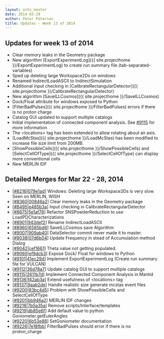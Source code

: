 ```yaml
---
layout: onto_master
date: 2014-03-28
author: Peter Peterson
title: Updates - Week 13 of 2014
---
```

Updates for week 13 of 2014
---------------------------
* Clear memory leaks in the Geometry package
* New algorithm [ExportExperimentLog]({{ site.projecthome }}/ExportExperimentLog) to create run summary file (tab-separated-variables)
* Sped up deleting large Workspace2Ds on windows
* Renamed IndirectLoadASCII to IndirectSimulation
* Additional input checking in [CalibrateRectangularDetector]({{ site.projecthome }}/CalibrateRectangularDetector)
* New algorithm [SaveILLCosmos]({{ site.projecthome }}/SaveILLCosmos)
* Dock/Float attribute for windows exposed to Python
* [FilterBadPulses]({{ site.projecthome }}/FilterBadPulses) errors if there is no proton charge
* Catalog GUI updated to support multiple catalogs
* Initial implementation of connected component analysis. See [#9115](http://trac.mantidproject.org/mantid/ticket/9115) for more information
* The &lt;locations&gt; tag has been extended to allow rotating about an axis.
* [LoadMcStas]({{ site.projecthome }}/LoadMcStas) has been modified to increase file size limit from 200MB.
* [ShowPossibleCells]({{ site.projecthome }}/ShowPossibleCells) and [SelectCellOfType]({{ site.projecthome }}/SelectCellOfType) can display more conventional cells
* New MERLIN IDF

Detailed Merges for Mar 22 - 28, 2014
-------------------------------------
* \[[#8216](http://trac.mantidproject.org/mantid/ticket/8216)\|[079e1ad](https://github.com/mantidproject/mantid/commit/079e1adf1d2b26cbd3d1206868bddaf0b2451a14)\] Windows: Deleting large Workspace2Ds is very slow. Seen on MERLIN, WISH
* \[[#8360](http://trac.mantidproject.org/mantid/ticket/8360)\|[00846a2](https://github.com/mantidproject/mantid/commit/00846a22b09382d70b4191e8859e0b10712af158)\] Clear memory leaks in the Geometry package
* \[[#8495](http://trac.mantidproject.org/mantid/ticket/8495)\|[e485b3a](https://github.com/mantidproject/mantid/commit/e485b3a58dbc309ca57bfab20a233034297d09c2)\] Input checking in CalibrateRectangularDetector
* \[[#8675](http://trac.mantidproject.org/mantid/ticket/8675)\|[5e1af78](https://github.com/mantidproject/mantid/commit/5e1af78e701d4929ade83ebb406a5285f2263490)\] Refactor SNSPowderReduction to use LoadPDCharacterizations
* \[[#8901](http://trac.mantidproject.org/mantid/ticket/8901)\|[943def2](https://github.com/mantidproject/mantid/commit/943def2325f4c15344643426d12d5ce7bafce9f0)\] Rename IndirectLoadASCII
* \[[#8960](http://trac.mantidproject.org/mantid/ticket/8960)\|[6585bd6](https://github.com/mantidproject/mantid/commit/6585bd649a91ef3d839573e2f3d48509e69c9213)\] SaveILLCosmos save Algorithm
* \[[#9007](http://trac.mantidproject.org/mantid/ticket/9007)\|[909ab40](https://github.com/mantidproject/mantid/commit/909ab40e58e848c2d26d781d0afd9d32fd156b6a)\] DataSelector commit never made it to master.
* \[[#9038](http://trac.mantidproject.org/mantid/ticket/9038)\|[07d6b04](https://github.com/mantidproject/mantid/commit/07d6b0492158088d62f16b6fbe1ae0b944af305e)\] Update Frequency in stead of Accumulation method Dialog
* \[[#9042](http://trac.mantidproject.org/mantid/ticket/9042)\|[cef1661](https://github.com/mantidproject/mantid/commit/cef16616e07c0a6f44ee3468f81d90be4e22a859)\] Theta value not getting populated.
* \[[#9060](http://trac.mantidproject.org/mantid/ticket/9060)\|[ef9dcb3](https://github.com/mantidproject/mantid/commit/ef9dcb38e19df81d53623b9cc4c15a1d2afd2da3)\] Expose Dock/ Float for windows to Python
* \[[#9101](http://trac.mantidproject.org/mantid/ticket/9101)\|[41ec29d](https://github.com/mantidproject/mantid/commit/41ec29db451eaedc5c42947d84626a712106fe95)\] Implement ExportExperimentLog (Create run summary file for VULCAN)
* \[[#9112](http://trac.mantidproject.org/mantid/ticket/9112)\|[36d78a7](https://github.com/mantidproject/mantid/commit/36d78a7d2629d3662289fb480d9416d084c9364e)\] Update catalog GUI to support multiple catalogs
* \[[#9115](http://trac.mantidproject.org/mantid/ticket/9115)\|[2611b7d](https://github.com/mantidproject/mantid/commit/2611b7dc48eb65904bc36eb4248131fe6723391f)\] Implement Connected Component Analysis in Mantid
* \[[#9136](http://trac.mantidproject.org/mantid/ticket/9136)\|[f42ab3a](https://github.com/mantidproject/mantid/commit/f42ab3adae92633c3503246c49f9724fe871f8f7)\] Extend usefulness of &lt;locations&gt; tag
* \[[#9137](http://trac.mantidproject.org/mantid/ticket/9137)\|[9aab2de](https://github.com/mantidproject/mantid/commit/9aab2dee4bf1e004e46d3f2ea6581b5d10dd1e7d)\] Handle realistic size generate mcstas event files
* \[[#9200](http://trac.mantidproject.org/mantid/ticket/9200)\|[83bc4d5](https://github.com/mantidproject/mantid/commit/83bc4d5c3ee90cde118018712460d0a0383881de)\] Problem with ShowPossibleCells and SelectCellOfType
* \[[#9201](http://trac.mantidproject.org/mantid/ticket/9201)\|[bb946a2](https://github.com/mantidproject/mantid/commit/bb946a24123ad1da393266e6a91138a7a10d4f40)\] MERLIN IDF changes
* \[[#9218](http://trac.mantidproject.org/mantid/ticket/9218)\|[7b5a35a](https://github.com/mantidproject/mantid/commit/7b5a35a33be5de7bc01c5c22b8108e1846d3f25d)\] Remove scripts/Interface/templates
* \[[#9219](http://trac.mantidproject.org/mantid/ticket/9219)\|[db85e6f](https://github.com/mantidproject/mantid/commit/db85e6ffa73e91c74ac93570d74e6ec16ad634f8)\] Add default value to python Goniometer.getEulerAngles
* \[[#9220](http://trac.mantidproject.org/mantid/ticket/9220)\|[6b53e88](https://github.com/mantidproject/mantid/commit/6b53e88086a45bc55da3ac5dc6daf8d739869443)\] SetGoniometer documentation
* \[[#9226](http://trac.mantidproject.org/mantid/ticket/9226)\|[7e18fbb](https://github.com/mantidproject/mantid/commit/7e18fbba4089c5362dedd44713ce26fcfff4101b)\] FilterBadPulses should error if there is no proton_charge
